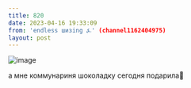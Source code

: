 ```yaml
---
title: 820
date: 2023-04-16 19:33:09
from: 'endless шизing ⍼' (channel1162404975)
layout: post
---
```


![image](photos/photo_38@16-04-2023_19-33-09.jpg)

а мне коммунариня шоколадку сегодня подарила🥺
